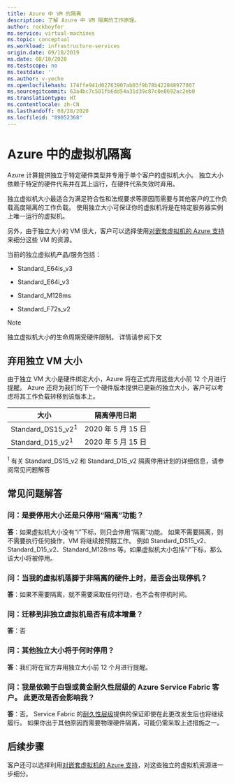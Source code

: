 ```yaml
---
title: Azure 中 VM 的隔离
description: 了解 Azure 中 VM 隔离的工作原理。
author: rockboyfor
ms.service: virtual-machines
ms.topic: conceptual
ms.workload: infrastructure-services
origin.date: 09/18/2019
ms.date: 08/10/2020
ms.testscope: no
ms.testdate: ''
ms.author: v-yeche
ms.openlocfilehash: 174ffe941d02763907ab03f9b78b422848977007
ms.sourcegitcommit: 63a4bc7c501fb6dd54a31d39c87c0e8692ac2eb0
ms.translationtype: HT
ms.contentlocale: zh-CN
ms.lasthandoff: 08/28/2020
ms.locfileid: "89052368"
---
```

<!--Verified successfully-->
<!--Rename articles content only-->
# <a name="virtual-machine-isolation-in-azure"></a>Azure 中的虚拟机隔离

Azure 计算提供独立于特定硬件类型并专用于单个客户的虚拟机大小。 独立大小依赖于特定的硬件代系并在其上运行，在硬件代系失效时弃用。

独立虚拟机大小最适合为满足符合性和法规要求等原因而需要与其他客户的工作负载高度隔离的工作负载。  使用独立大小可保证你的虚拟机将是在特定服务器实例上唯一运行的虚拟机。 

另外，由于独立大小的 VM 很大，客户可以选择使用[对嵌套虚拟机的 Azure 支持](https://azure.microsoft.com/blog/nested-virtualization-in-azure/)来细分这些 VM 的资源。

<a name="vm-isolation-size"></a>

当前的独立虚拟机产品/服务包括：
* Standard_E64is_v3
* Standard_E64i_v3
* Standard_M128ms

    <!--Not Available on * Standard_GS5-->
    <!--Not Available on * Standard_G5-->

* Standard_F72s_v2

> [!NOTE]
> 独立虚拟机大小的生命周期受硬件限制。 详情请参阅下文

## <a name="deprecation-of-isolated-vm-sizes"></a>弃用独立 VM 大小
由于独立 VM 大小是硬件绑定大小，Azure 将在正式弃用这些大小前 12 个月进行提醒。  Azure 还将为我们的下一个硬件版本提供已更新的独立大小，客户可以考虑将其工作负载转移到该版本上。

| 大小 | 隔离停用日期 | 
| --- | --- |
| Standard_DS15_v2<sup>1</sup> | 2020 年 5 月 15 日 |
| Standard_D15_v2<sup>1</sup>  | 2020 年 5 月 15 日 |

<sup>1</sup> 有关 Standard_DS15_v2 和 Standard_D15_v2 隔离停用计划的详细信息，请参阅常见问题解答

## <a name="faq"></a>常见问题解答
### <a name="q-is-the-size-going-to-get-retired-or-only-isolation-feature-is"></a>问：是要停用大小还是只停用“隔离”功能？
**答**：如果虚拟机大小没有“i”下标，则只会停用“隔离”功能。 如果不需要隔离，则不需要执行任何操作，VM 将继续按预期工作。 例如 Standard_DS15_v2、Standard_D15_v2、Standard_M128ms 等。如果虚拟机大小包括“i”下标，那么该大小将被停用。

### <a name="q-is-there-a-downtime-when-my-vm-lands-on-a-non-isolated-hardware"></a>问：当我的虚拟机落脚于非隔离的硬件上时，是否会出现停机？
**答**：如果不需要隔离，就不需要采取任何行动，也不会有停机时间。

### <a name="q-is-there-any-cost-delta-for-moving-to-a-non-isolated-virtual-machine"></a>问：迁移到非独立虚拟机是否有成本增量？
**答**：否

### <a name="q-when-are-the-other-isolated-sizes-going-to-retire"></a>问：其他独立大小将于何时停用？
**答**：我们将在官方弃用独立大小前 12 个月进行提醒。

### <a name="q-im-an-azure-service-fabric-customer-relying-on-the-silver-or-gold-durability-tiers-does-this-change-impact-me"></a>问：我是依赖于白银或黄金耐久性层级的 Azure Service Fabric 客户。 此更改是否会影响我？
**答**：否。 Service Fabric 的[耐久性层级](../service-fabric/service-fabric-cluster-capacity.md#durability-characteristics-of-the-cluster)提供的保证即使在此更改发生后也将继续履行。 如果你出于其他原因而需要物理硬件隔离，可能仍需采取上述措施之一。 

<!--Not Available on ### Q: What are the milestones for D15_v2 or DS15_v2 isolation retirement?-->

## <a name="next-steps"></a>后续步骤

客户还可以选择利用[对嵌套虚拟机的 Azure 支持](https://azure.microsoft.com/blog/nested-virtualization-in-azure/)，对这些独立的虚拟机资源进一步细分。

<!-- Update_Description: update meta properties, wording update, update link -->
